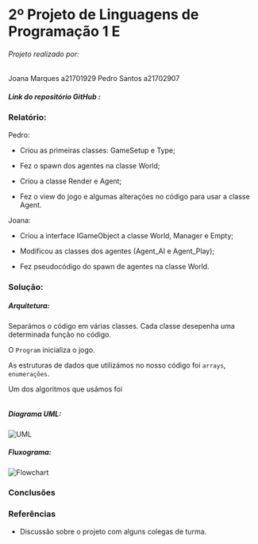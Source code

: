 # 2º Projeto de Linguagens de Programação 1 E

###### Projeto realizado por:
Joana Marques a21701929
Pedro Santos a21702907

##### Link do repositório GitHub :

### Relatório:
Pedro: <p>
- Criou as primeiras classes: GameSetup e Type; <p>
- Fez o spawn dos agentes na classe World; <p>
- Criou a classe Render e Agent; <p>
- Fez o view do jogo e algumas alterações no código para usar a classe Agent. <p>

Joana: <p>
- Criou a interface IGameObject a classe World, Manager e Empty; <p>
- Modificou as classes dos agentes (Agent_AI e Agent_Play); <p>
- Fez pseudocódigo do spawn de agentes na classe World. <p>


### Solução:
##### Arquitetura:
Separámos o código em várias classes.
Cada classe desepenha uma determinada função no código. <p>
O `Program` inicializa o jogo. <p>

As estruturas de dados que utilizámos no nosso código foi `arrays`, `enumerações`. <p>

Um dos algoritmos que usámos foi


```
```


##### Diagrama UML:
![UML]()
##### Fluxograma:
![Flowchart]()

### Conclusões

### Referências
* Discussão sobre o projeto com alguns colegas de turma.
